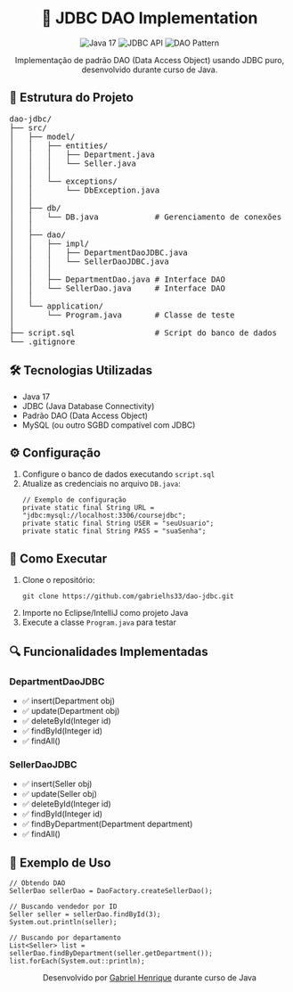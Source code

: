 <h1 align="center">💾 JDBC DAO Implementation</h1>

<p align="center">
  <img src="https://img.shields.io/badge/Java-17-%23ED8B00?style=flat&logo=openjdk&logoColor=white" alt="Java 17">
  <img src="https://img.shields.io/badge/JDBC-API-%2300A98F" alt="JDBC API">
  <img src="https://img.shields.io/badge/DAO-Pattern-%23430098" alt="DAO Pattern">
</p>

<p align="center">Implementação de padrão DAO (Data Access Object) usando JDBC puro, desenvolvido durante curso de Java.</p>

<h2>📂 Estrutura do Projeto</h2>

<pre>
dao-jdbc/
├── src/
│   ├── model/
│   │   ├── entities/
│   │   │   ├── Department.java
│   │   │   └── Seller.java
│   │   │
│   │   └── exceptions/
│   │       └── DbException.java
│   │
│   ├── db/
│   │   └── DB.java            # Gerenciamento de conexões
│   │
│   ├── dao/
│   │   ├── impl/
│   │   │   ├── DepartmentDaoJDBC.java
│   │   │   └── SellerDaoJDBC.java
│   │   │
│   │   ├── DepartmentDao.java # Interface DAO
│   │   └── SellerDao.java     # Interface DAO
│   │
│   └── application/
│       └── Program.java       # Classe de teste
│
├── script.sql                 # Script do banco de dados
└── .gitignore
</pre>

<h2>🛠 Tecnologias Utilizadas</h2>
<ul>
  <li>Java 17</li>
  <li>JDBC (Java Database Connectivity)</li>
  <li>Padrão DAO (Data Access Object)</li>
  <li>MySQL (ou outro SGBD compatível com JDBC)</li>
</ul>

<h2>⚙️ Configuração</h2>

<ol>
  <li>Configure o banco de dados executando <code>script.sql</code></li>
  <li>Atualize as credenciais no arquivo <code>DB.java</code>:
    <pre><code>// Exemplo de configuração
private static final String URL = "jdbc:mysql://localhost:3306/coursejdbc";
private static final String USER = "seuUsuario";
private static final String PASS = "suaSenha";</code></pre>
  </li>
</ol>

<h2>🚀 Como Executar</h2>

<ol>
  <li>Clone o repositório:
    <pre><code>git clone https://github.com/gabrielhs33/dao-jdbc.git</code></pre>
  </li>
  <li>Importe no Eclipse/IntelliJ como projeto Java</li>
  <li>Execute a classe <code>Program.java</code> para testar</li>
</ol>

<h2>🔍 Funcionalidades Implementadas</h2>

<div>
  <h3>DepartmentDaoJDBC</h3>
  <ul>
    <li>✅ insert(Department obj)</li>
    <li>✅ update(Department obj)</li>
    <li>✅ deleteById(Integer id)</li>
    <li>✅ findById(Integer id)</li>
    <li>✅ findAll()</li>
  </ul>

  <h3>SellerDaoJDBC</h3>
  <ul>
    <li>✅ insert(Seller obj)</li>
    <li>✅ update(Seller obj)</li>
    <li>✅ deleteById(Integer id)</li>
    <li>✅ findById(Integer id)</li>
    <li>✅ findByDepartment(Department department)</li>
    <li>✅ findAll()</li>
  </ul>
</div>

<h2>📝 Exemplo de Uso</h2>

<pre><code>// Obtendo DAO
SellerDao sellerDao = DaoFactory.createSellerDao();

// Buscando vendedor por ID
Seller seller = sellerDao.findById(3);
System.out.println(seller);

// Buscando por departamento
List&lt;Seller&gt; list = sellerDao.findByDepartment(seller.getDepartment());
list.forEach(System.out::println);</code></pre>



<p align="center">
  Desenvolvido por <a href="https://github.com/gabrielhs33">Gabriel Henrique</a> durante curso de Java
</p>
